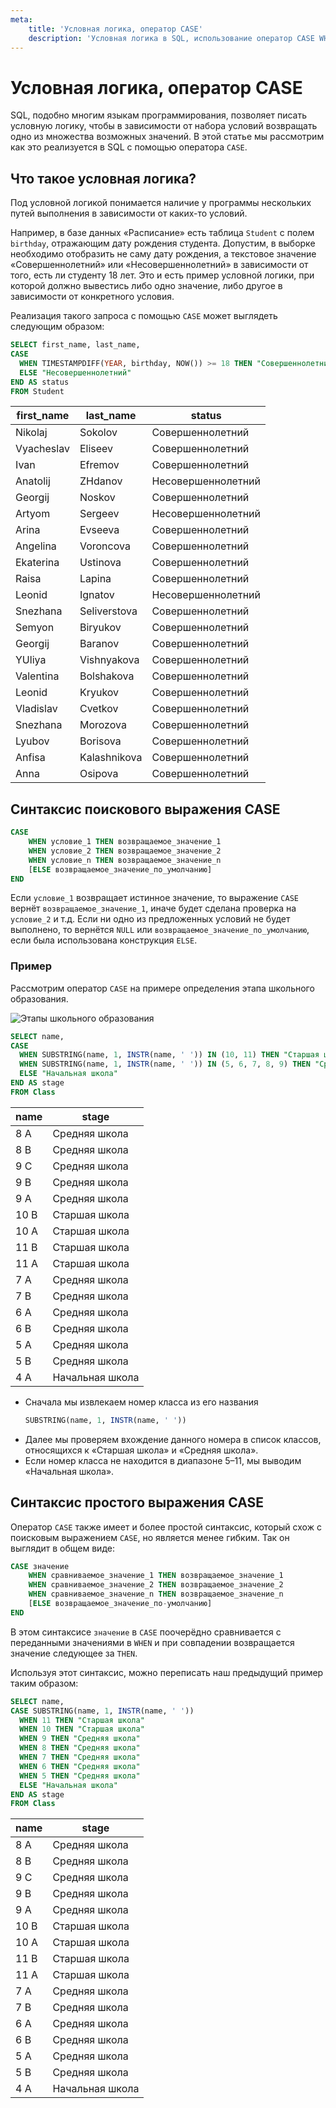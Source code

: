 ```yaml
---
meta:
    title: 'Условная логика, оператор CASE'
    description: 'Условная логика в SQL, использование оператор CASE WHEN THEN END'
---
```


# Условная логика, оператор CASE

SQL, подобно многим языкам программирования, позволяет писать условную логику, чтобы в зависимости от набора условий возвращать одно из множества возможных значений. В этой статье мы рассмотрим как это реализуется в SQL с
помощью оператора `CASE`.

## Что такое условная логика?

Под условной логикой понимается наличие у программы нескольких путей выполнения в зависимости от каких-то условий.

Например, в базе данных «Расписание» есть таблица `Student` с полем `birthday`, отражающим дату рождения студента. Допустим,
в выборке необходимо отобразить не саму дату рождения, а текстовое значение «Совершеннолетний» или «Несовершеннолетний» в зависимости от того,
есть ли студенту 18 лет. Это и есть пример условной логики, при которой должно вывестись либо одно значение, либо другое
в зависимости от конкретного условия.

<ERD databaseName="Schedule" />

Реализация такого запроса с помощью `CASE` может выглядеть следующим образом:

```sql
SELECT first_name, last_name,
CASE
  WHEN TIMESTAMPDIFF(YEAR, birthday, NOW()) >= 18 THEN "Совершеннолетний"
  ELSE "Несовершеннолетний"
END AS status
FROM Student
```

| first_name | last_name    | status             |
| ---------- | ------------ | ------------------ |
| Nikolaj    | Sokolov      | Совершеннолетний   |
| Vyacheslav | Eliseev      | Совершеннолетний   |
| Ivan       | Efremov      | Совершеннолетний   |
| Anatolij   | ZHdanov      | Несовершеннолетний |
| Georgij    | Noskov       | Совершеннолетний   |
| Artyom     | Sergeev      | Несовершеннолетний |
| Arina      | Evseeva      | Совершеннолетний   |
| Angelina   | Voroncova    | Совершеннолетний   |
| Ekaterina  | Ustinova     | Совершеннолетний   |
| Raisa      | Lapina       | Совершеннолетний   |
| Leonid     | Ignatov      | Несовершеннолетний |
| Snezhana   | Seliverstova | Совершеннолетний   |
| Semyon     | Biryukov     | Совершеннолетний   |
| Georgij    | Baranov      | Совершеннолетний   |
| YUliya     | Vishnyakova  | Совершеннолетний   |
| Valentina  | Bolshakova   | Совершеннолетний   |
| Leonid     | Kryukov      | Совершеннолетний   |
| Vladislav  | Cvetkov      | Совершеннолетний   |
| Snezhana   | Morozova     | Совершеннолетний   |
| Lyubov     | Borisova     | Совершеннолетний   |
| Anfisa     | Kalashnikova | Совершеннолетний   |
| Anna       | Osipova      | Совершеннолетний   |

## Синтаксис поискового выражения CASE

```sql
CASE
    WHEN условие_1 THEN возвращаемое_значение_1
    WHEN условие_2 THEN возвращаемое_значение_2
    WHEN условие_n THEN возвращаемое_значение_n
    [ELSE возвращаемое_значение_по_умолчанию]
END
```

Если `условие_1` возвращает истинное значение, то выражение `CASE` вернёт `возвращаемое_значение_1`, иначе будет сделана проверка
на `условие_2` и т.д. Если ни одно из предложенных условий не будет выполнено, то вернётся `NULL` или `возвращаемое_значение_по_умолчанию`,
если была использована конструкция `ELSE`.

### Пример

Рассмотрим оператор `CASE` на примере определения этапа школьного образования.

![Этапы школьного образования](https://sql-academy.org/static/guidePage/case-expression/ru_school_education_stages.png 'Этапы школьного образования')

```sql
SELECT name,
CASE
  WHEN SUBSTRING(name, 1, INSTR(name, ' ')) IN (10, 11) THEN "Старшая школа"
  WHEN SUBSTRING(name, 1, INSTR(name, ' ')) IN (5, 6, 7, 8, 9) THEN "Средняя школа"
  ELSE "Начальная школа"
END AS stage
FROM Class
```

| name | stage           |
| ---- | --------------- |
| 8 A  | Средняя школа   |
| 8 B  | Средняя школа   |
| 9 C  | Средняя школа   |
| 9 B  | Средняя школа   |
| 9 A  | Средняя школа   |
| 10 B | Старшая школа   |
| 10 A | Старшая школа   |
| 11 B | Старшая школа   |
| 11 A | Старшая школа   |
| 7 A  | Средняя школа   |
| 7 B  | Средняя школа   |
| 6 A  | Средняя школа   |
| 6 B  | Средняя школа   |
| 5 A  | Средняя школа   |
| 5 B  | Средняя школа   |
| 4 A  | Начальная школа |

-   Сначала мы извлекаем номер класса из его названия
    ```sql
    SUBSTRING(name, 1, INSTR(name, ' '))
    ```
-   Далее мы проверяем вхождение данного номера в список классов, относящихся к «Старшая школа» и «Средняя школа».
-   Если номер класса не находится в диапазоне 5–11, мы выводим «Начальная школа».

## Синтаксис простого выражения CASE

Оператор `CASE` также имеет и более простой синтаксис, который схож с поисковым выражением `CASE`, но
является менее гибким. Так он выглядит в общем виде:

```sql
CASE значение
    WHEN сравниваемое_значение_1 THEN возвращаемое_значение_1
    WHEN сравниваемое_значение_2 THEN возвращаемое_значение_2
    WHEN сравниваемое_значение_n THEN возвращаемое_значение_n
    [ELSE возвращаемое_значение_по-умолчанию]
END
```

В этом синтаксисе `значение` в `CASE` поочерёдно сравнивается с переданными значениями в `WHEN` и при совпадении возвращается значение следующее за `THEN`.

Используя этот синтаксис, можно переписать наш предыдущий пример таким образом:

```sql
SELECT name,
CASE SUBSTRING(name, 1, INSTR(name, ' '))
  WHEN 11 THEN "Старшая школа"
  WHEN 10 THEN "Старшая школа"
  WHEN 9 THEN "Средняя школа"
  WHEN 8 THEN "Средняя школа"
  WHEN 7 THEN "Средняя школа"
  WHEN 6 THEN "Средняя школа"
  WHEN 5 THEN "Средняя школа"
  ELSE "Начальная школа"
END AS stage
FROM Class
```

| name | stage           |
| ---- | --------------- |
| 8 A  | Средняя школа   |
| 8 B  | Средняя школа   |
| 9 C  | Средняя школа   |
| 9 B  | Средняя школа   |
| 9 A  | Средняя школа   |
| 10 B | Старшая школа   |
| 10 A | Старшая школа   |
| 11 B | Старшая школа   |
| 11 A | Старшая школа   |
| 7 A  | Средняя школа   |
| 7 B  | Средняя школа   |
| 6 A  | Средняя школа   |
| 6 B  | Средняя школа   |
| 5 A  | Средняя школа   |
| 5 B  | Средняя школа   |
| 4 A  | Начальная школа |
